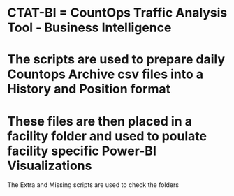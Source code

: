 # CTAT-BI  = CountOps Traffic Analysis Tool - Business Intelligence
# The scripts are used to prepare daily Countops Archive csv files into a History and Position format 
# These files are then placed in a facility folder and used to poulate facility specific Power-BI Visualizations
The Extra and Missing scripts are used to check the folders 
